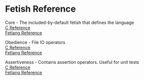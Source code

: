 # Fetish Reference
Core - The included-by-default fetish that defines the language  
[C Reference](c_reference/core.md)  
[Fetlang Reference](reference/core.md)  

Obedience - File IO operators  
[C Reference](c_reference/obedience.md)  
[Fetlang Reference](reference/obedience.md)  

Assertiveness - Contains assertion operators. Useful for unit tests  
[C Reference](c_reference/assertiveness.md)  
[Fetlang Reference](reference/assertiveness.md)  

